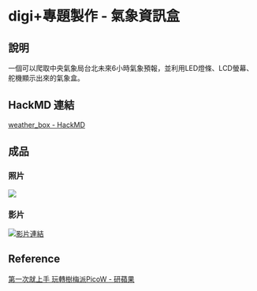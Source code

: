 # digi+專題製作 - 氣象資訊盒

## 說明

一個可以爬取中央氣象局台北未來6小時氣象預報，並利用LED燈條、LCD螢幕、舵機顯示出來的氣象盒。

## HackMD 連結

[weather_box - HackMD](https://hackmd.io/@LKV/weather_box)

## 成品

### 照片

![](https://hackmd.io/_uploads/HkvIOnooh.png)

### 影片

[![影片連結](https://hackmd.io/_uploads/ryRAn6sjn.png)](https://www.youtube.com/watch?v=-JyeQE8a8uw)

## Reference

[第一次就上手 玩轉樹梅派PicoW - 研蘋果](https://www.chainhao.com.tw/raspberry-pi-pico-w/)
